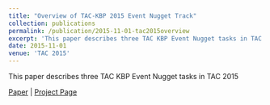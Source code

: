 ```yaml
---
title: "Overview of TAC-KBP 2015 Event Nugget Track"
collection: publications
permalink: /publication/2015-11-01-tac2015overview
excerpt: 'This paper describes three TAC KBP Event Nugget tasks in TAC 2015'
date: 2015-11-01
venue: 'TAC 2015'
---
```

This paper describes three TAC KBP Event Nugget tasks in TAC 2015

[Paper](https://hunterhector.github.io/files/papers/Mitamura,_Liu,_Hovy_-_2015_-_TAC_KBP_2015.pdf) \| [Project Page](#)
